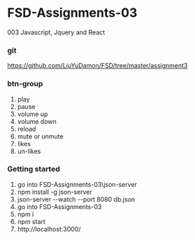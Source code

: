 # FSD-Assignments-03
003 Javascript, Jquery and React

### git
https://github.com/LiuYuDamon/FSD/tree/master/assignment3

### btn-group
1. play
2. pause
3. volume up
4. volume down
5. reload
6. mute or unmute
7. likes
8. un-likes

### Getting started
1. go into FSD-Assignments-03\json-server
2. npm install -g json-server
3. json-server --watch --port 8080 db.json
4. go into FSD-Assignments-03
5. npm i
6. npm start
7. http://localhost:3000/